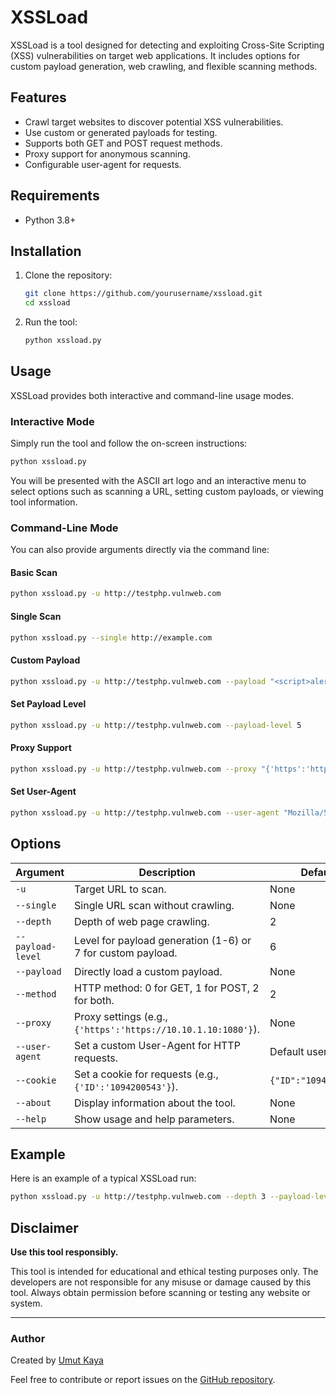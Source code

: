 # XSSLoad

XSSLoad is a tool designed for detecting and exploiting Cross-Site Scripting (XSS) vulnerabilities on target web applications. It includes options for custom payload generation, web crawling, and flexible scanning methods.

## Features
- Crawl target websites to discover potential XSS vulnerabilities.
- Use custom or generated payloads for testing.
- Supports both GET and POST request methods.
- Proxy support for anonymous scanning.
- Configurable user-agent for requests.

## Requirements
- Python 3.8+

## Installation
1. Clone the repository:
   ```bash
   git clone https://github.com/yourusername/xssload.git
   cd xssload
   ```

2. Run the tool:
   ```bash
   python xssload.py
   ```

## Usage
XSSLoad provides both interactive and command-line usage modes.

### Interactive Mode
Simply run the tool and follow the on-screen instructions:
```bash
python xssload.py
```
You will be presented with the ASCII art logo and an interactive menu to select options such as scanning a URL, setting custom payloads, or viewing tool information.

### Command-Line Mode
You can also provide arguments directly via the command line:

#### Basic Scan
```bash
python xssload.py -u http://testphp.vulnweb.com
```

#### Single Scan
```bash
python xssload.py --single http://example.com
```

#### Custom Payload
```bash
python xssload.py -u http://testphp.vulnweb.com --payload "<script>alert('XSS')</script>"
```

#### Set Payload Level
```bash
python xssload.py -u http://testphp.vulnweb.com --payload-level 5
```

#### Proxy Support
```bash
python xssload.py -u http://testphp.vulnweb.com --proxy "{'https':'https://10.10.1.10:1080'}"
```

#### Set User-Agent
```bash
python xssload.py -u http://testphp.vulnweb.com --user-agent "Mozilla/5.0 (Windows NT 10.0; Win64; x64) AppleWebKit/537.36 (KHTML, like Gecko) Chrome/91.0.4472.124 Safari/537.36"
```

## Options
| Argument           | Description                                                                                           | Default                          |
|--------------------|-------------------------------------------------------------------------------------------------------|----------------------------------|
| `-u`              | Target URL to scan.                                                                                   | None                             |
| `--single`         | Single URL scan without crawling.                                                                     | None                             |
| `--depth`          | Depth of web page crawling.                                                                           | 2                                |
| `--payload-level`  | Level for payload generation (1-6) or 7 for custom payload.                                           | 6                                |
| `--payload`        | Directly load a custom payload.                                                                       | None                             |
| `--method`         | HTTP method: 0 for GET, 1 for POST, 2 for both.                                                       | 2                                |
| `--proxy`          | Proxy settings (e.g., `{'https':'https://10.10.1.10:1080'}`).                                         | None                             |
| `--user-agent`     | Set a custom User-Agent for HTTP requests.                                                            | Default user-agent               |
| `--cookie`         | Set a cookie for requests (e.g., `{'ID':'1094200543'}`).                                              | `{"ID":"1094200543"}`        |
| `--about`          | Display information about the tool.                                                                   | None                             |
| `--help`           | Show usage and help parameters.                                                                       | None                             |

## Example
Here is an example of a typical XSSLoad run:
```bash
python xssload.py -u http://testphp.vulnweb.com --depth 3 --payload-level 6 --proxy "{'https':'https://127.0.0.1:8080'}"
```

## Disclaimer
**Use this tool responsibly.**

This tool is intended for educational and ethical testing purposes only. The developers are not responsible for any misuse or damage caused by this tool. Always obtain permission before scanning or testing any website or system.

---

### Author
Created by [Umut Kaya](https://github.com/umutkayash)

Feel free to contribute or report issues on the [GitHub repository](https://github.com/umutkayash/xssload).
